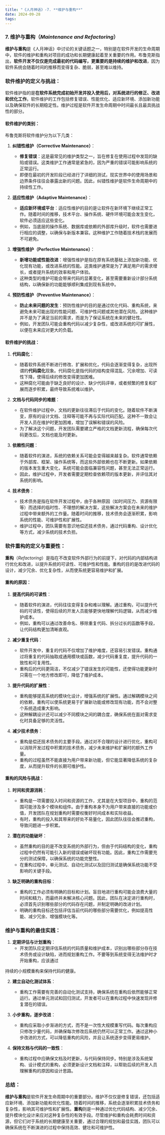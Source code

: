```yaml
---
title: "《人月神话》-7. **维护与重构**"
date: 2024-09-28
tags: 
---
```

### 7. **维护与重构**（*Maintenance and Refactoring*）

**维护与重构**是《人月神话》中讨论的关键话题之一，特别是在软件开发的生命周期中，软件的维护和重构对项目的成功和长期健康起着至关重要的作用。布鲁克斯指出，**软件开发不仅仅是完成最初的代码编写，更重要的是持续的维护和改进**，因为软件系统会随着时间的推移而变得复杂、脆弱，甚至难以维持。

### 软件维护的定义与挑战：
软件维护指的是**在软件系统完成初始开发并投入使用后，对系统进行的修正、改进和优化工作**。软件维护的工作包括修复错误、性能优化、适应新环境、添加新功能以及确保软件的长期稳定性。维护过程是软件开发生命周期中时间最长且最具挑战性的部分。

#### 软件维护的类别：
布鲁克斯将软件维护分为以下几类：

1. **纠错性维护（Corrective Maintenance）**：
   - **修复错误**：这是最常见的维护类型之一，旨在修复在使用过程中发现的缺陷或错误。这类维护工作通常是紧急的，因为严重的错误可能影响系统的正常运行。
   - 即便在最初的开发阶段已经进行了详细的测试，现实世界中的使用场景和边界条件往往会暴露出新的问题。因此，纠错性维护是软件生命周期中的持续性工作。

2. **适应性维护（Adaptive Maintenance）**：
   - **适应新环境或平台**：适应性维护的目的是让软件在新环境下继续正常工作。随着时间的推移，技术平台、操作系统、硬件环境可能会发生变化，软件必须适应这些变化。
   - 例如，当底层的操作系统、数据库或依赖的外部库升级时，软件也需要进行相应的调整，以确保与新版本兼容。这种维护工作随着技术栈的发展而不可避免。

3. **增强性维护（Perfective Maintenance）**：
   - **新增功能或性能改进**：增强性维护是指在原有系统基础上添加新功能、优化现有功能，或改进系统的性能。这类维护通常是为了满足用户的需求增长，或者提升系统的效率和用户体验。
   - 这种类型的维护可能会带来代码的显著变化，甚至需要重新设计部分系统结构，以确保新的功能能够顺利集成到现有系统中。

4. **预防性维护（Preventive Maintenance）**：
   - **防止未来问题的发生**：预防性维护的目的是通过优化代码、重构系统，来避免未来可能出现的性能问题、可维护性问题或其他潜在风险。这种维护并不是为了满足当前的需求，而是为了保证系统在未来的健壮性。
   - 例如，开发团队可能会重构代码以减少复杂性，或改进系统的可扩展性，以便在未来应对更大的负载。

#### 软件维护的挑战：
1. **代码腐化**：
   - 随着软件系统不断进行修改、扩展和优化，代码会逐渐变得复杂，出现所谓的**代码腐化**现象。代码腐化是指代码的结构变得混乱、冗余增加、可读性下降，使得后续的修改变得更加困难。
   - 这种腐化可能由于缺乏良好的设计、缺少代码评审，或者频繁的修复和扩展而逐步积累，最终导致系统难以维护。

2. **文档与代码同步的难题**：
   - 在软件维护过程中，文档的更新往往滞后于代码的变化。随着软件不断演变，原有的设计文档、注释等可能不再与实际代码匹配。这种不一致会让开发人员在维护时更加困难，增加了误解和错误的风险。
   - 为了解决这个问题，开发团队需要建立严格的文档更新流程，确保每次代码更改后，文档也能及时更新。

3. **依赖性问题**：
   - 随着软件的演进，系统的依赖关系可能会变得越来越复杂。软件通常依赖于外部库、框架、操作系统等，而这些外部依赖也在不断更新。如果依赖的版本发生重大变化，系统可能会面临兼容性问题，甚至无法正常运行。
   - 因此，维护过程中，开发者需要定期检查依赖项的版本更新，并评估其对系统的影响。

4. **技术债务**：
   - 技术债务是指在软件开发过程中，由于各种原因（如时间压力、资源有限等）而选择的临时性、不理想的解决方案，这些解决方案会在未来的维护过程中带来额外的工作量。随着时间的推移，技术债务会逐渐积累，影响系统的性能、可维护性和扩展性。
   - 维护过程中，团队需要有意识地偿还技术债务，通过代码重构、设计优化等方式，减少系统的技术负担。

### 软件重构的定义与重要性：
**重构**（*Refactoring*）是指在不改变软件外部行为的前提下，对代码的内部结构进行优化和改进，以提升系统的可读性、可维护性和性能。重构的目的是改进代码的设计，减少冗余、优化复杂性，从而使系统更容易维护和扩展。

#### 重构的原因：
1. **提高代码的可读性**：
   - 随着软件的演进，代码往往变得复杂和难以理解。通过重构，可以提升代码的可读性，使得后续的开发人员能够更快地理解代码逻辑，从而减少维护成本。
   - 例如，重构可以通过改善命名、移除重复代码、拆分过长的函数等手段，让代码结构更加清晰直观。

2. **减少重复代码**：
   - 软件开发中，重复的代码不仅增加了维护难度，还容易引发错误。重构通过将重复的代码抽取成通用模块或函数，减少代码重复度，提升代码的一致性和可复用性。
   - 重构后的代码更简洁，不仅减少了错误发生的可能性，还使得功能更新时只需在一个地方修改即可，降低了维护成本。

3. **提升代码的扩展性**：
   - 重构能够提高系统的模块化设计，增强系统的扩展性。通过解耦模块之间的依赖，重构可以使系统更易于扩展新功能或修改现有功能，而不会对整个系统造成重大影响。
   - 这种解耦设计还可以减少不同模块之间的耦合度，确保系统在面对需求变化时具备足够的灵活性。

4. **减少技术债务**：
   - 重构是偿还技术债务的主要手段。通过对不合理的设计进行优化，重构可以消除开发过程中积累的技术债务，减少未来维护和扩展时的额外工作量。
   - 重构的过程虽然不能直接为用户带来新功能，但它能显著降低系统的复杂度，从而提升软件的长期可维护性。

#### 重构的风险与挑战：
1. **时间和资源消耗**：
   - 重构是一项需要投入时间和资源的工作，尤其是在大型项目中，重构的范围可能涉及多个模块和组件。由于重构本身不为用户带来直接的功能或价值，开发团队在规划重构时需要权衡好时间成本和实际收益。
   - 有时，重构的投入和其带来的好处不易量化，因此团队往往会推迟重构，导致问题进一步积累。

2. **潜在的功能破坏**：
   - 虽然重构的目的是不改变系统的外部行为，但由于代码结构的变化，重构过程中仍然有可能引入新的错误或破坏现有功能。因此，重构工作需要充分的测试保障，以确保系统的功能完整性。
   - 在重构过程中，单元测试、自动化测试以及回归测试是确保系统功能不受影响的关键手段。

3. **缺乏明确的重构目标**：
   - 重构的工作必须有明确的目标和计划。盲目地进行重构可能会浪费大量的时间和精力，而最终并未解决核心问题。因此，团队在决定进行重构时，必须首先识别哪些部分的代码存在问题，并制定明确的改进计划。
   - 明确的重构目标还包括评估当前代码的哪些部分需要优化，例如提高性能、减少冗余、增强模块化等。

### 维护与重构的最佳实践：
1. **定期评估与计划重构**：
   - 开发团队应定期评估系统的代码质量和维护成本，识别出哪些部分存在技术债务或设计缺陷，进而规划重构工作。不要等到系统变得无法维护时才开始重构，应该通过

持续的小规模重构来保持代码的健康。

2. **建立自动化测试体系**：
   - 重构工作需要有完善的自动化测试支持，确保系统在重构后依然能够正常运行。通过单元测试和回归测试，开发者可以在重构过程中快速发现并修复潜在的错误。

3. **小步重构，逐步改进**：
   - 重构应采取小步渐进的方式，而不是一次性大规模重写代码。每次重构应只修改少量代码，并确保每次修改后系统仍然可以正常工作。通过这种小步改进的方式，可以降低重构的风险，并且让系统逐步变得更易维护。

4. **保持文档与代码的一致性**：
   - 重构过程中应确保文档及时更新，与代码保持同步。特别是涉及系统架构、设计模式的重构，必须更新设计文档和注释，以帮助后续的开发人员理解重构的原因和设计思路。

### 总结：
**维护与重构**是软件开发生命周期中的重要部分。维护不仅仅是修复错误，还包括适应新环境、添加新功能和优化性能。随着时间的推移，系统会逐渐积累技术债务和复杂性，影响其可维护性和扩展性。**重构**则是一种通过优化代码结构、减少冗余、提升模块化设计来应对这种复杂性的有效手段。尽管维护和重构会耗费时间和资源，但它们对于系统的长期健康至关重要，通过合理的规划和最佳实践，团队可以确保系统在不断演进的过程中保持高效、健壮和可维护性。